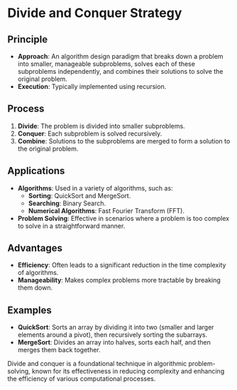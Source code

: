 # Divide and Conquer Strategy

## Principle
- **Approach**: An algorithm design paradigm that breaks down a problem into smaller, manageable subproblems, solves each of these subproblems independently, and combines their solutions to solve the original problem.
- **Execution**: Typically implemented using recursion.

## Process
1. **Divide**: The problem is divided into smaller subproblems.
2. **Conquer**: Each subproblem is solved recursively.
3. **Combine**: Solutions to the subproblems are merged to form a solution to the original problem.

## Applications
- **Algorithms**: Used in a variety of algorithms, such as:
  - **Sorting**: QuickSort and MergeSort.
  - **Searching**: Binary Search.
  - **Numerical Algorithms**: Fast Fourier Transform (FFT).
- **Problem Solving**: Effective in scenarios where a problem is too complex to solve in a straightforward manner.

## Advantages
- **Efficiency**: Often leads to a significant reduction in the time complexity of algorithms.
- **Manageability**: Makes complex problems more tractable by breaking them down.

## Examples
- **QuickSort**: Sorts an array by dividing it into two (smaller and larger elements around a pivot), then recursively sorting the subarrays.
- **MergeSort**: Divides an array into halves, sorts each half, and then merges them back together.

Divide and conquer is a foundational technique in algorithmic problem-solving, known for its effectiveness in reducing complexity and enhancing the efficiency of various computational processes.
